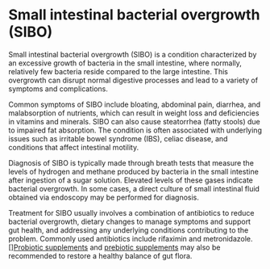 <!--
source: gpt-40
symptoms: bloating, abdominal pain, diarrhea, malabsorption of nutrients, steatorrhea
sibs: small-intestinal-bacterial-overgrowth, large-intestinal-bacterial-overgrowth, small-intestinal-fungal-overgrowth, intestinal-methanogen-overgrowth
related: irritable bowel syndrome (IBS), celiac disease
tags: dysbiosis conditions bacteria gastrointestinal
-->

# Small intestinal bacterial overgrowth (SIBO)

Small intestinal bacterial overgrowth (SIBO) is a condition characterized by an excessive growth of bacteria in the small intestine, where normally, relatively few bacteria reside compared to the large intestine. This overgrowth can disrupt normal digestive processes and lead to a variety of symptoms and complications.

Common symptoms of SIBO include bloating, abdominal pain, diarrhea, and malabsorption of nutrients, which can result in weight loss and deficiencies in vitamins and minerals. SIBO can also cause steatorrhea (fatty stools) due to impaired fat absorption. The condition is often associated with underlying issues such as irritable bowel syndrome (IBS), celiac disease, and conditions that affect intestinal motility.

Diagnosis of SIBO is typically made through breath tests that measure the levels of hydrogen and methane produced by bacteria in the small intestine after ingestion of a sugar solution. Elevated levels of these gases indicate bacterial overgrowth. In some cases, a direct culture of small intestinal fluid obtained via endoscopy may be performed for diagnosis.

Treatment for SIBO usually involves a combination of antibiotics to reduce bacterial overgrowth, dietary changes to manage symptoms and support gut health, and addressing any underlying conditions contributing to the problem. Commonly used antibiotics include rifaximin and metronidazole. [][Probiotic supplements](../probiotic-supplements/) and [prebiotic supplements](../prebiotic-supplements/) may also be recommended to restore a healthy balance of gut flora.
